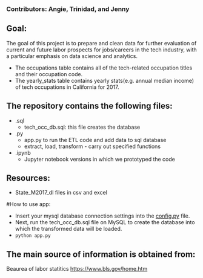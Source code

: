 ### Contributors: Angie, Trinidad, and Jenny

## Goal:
The goal of this project is to prepare and clean data for further evaluation of current and future labor prospects for jobs/careers in the tech industry, with a particular emphasis on data science and analytics.

* The occupations table contains all of the tech-related occupation titles and their occupation code.
* The yearly_stats table contains yearly stats(e.g. annual median income) of tech occupations in California for 2017.

## The repository contains the following files:
* .sql
    - tech_occ_db.sql: this file creates the database
* .py
    - app.py to run the ETL code and add data to sql database
    - extract, load, transform - carry out specified functions
* .ipynb
    - Jupyter notebook versions in which we prototyped the code

## Resources:
* State_M2017_dl files in csv and excel

#How to use app:
* Insert your mysql database connection settings into the [config.py](config.py) file.
* Next, run the tech_occ_db.sql file on MySQL to create the database into which the transformed data will be loaded.
* `python app.py`

## The main source of information is obtained from:
Beaurea of labor statitics
https://www.bls.gov/home.htm

